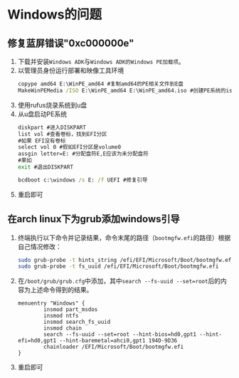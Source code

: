 # Windows的问题

## 修复蓝屏错误"0xc000000e"

1. 下载并安装`Windows ADK`与`Windows ADK的Windows PE加载项`。
2. 以管理员身份运行部署和映像工具环境
    ```cmd
    copype amd64 E:\WinPE_amd64 #复制amd64的PE相关文件到E盘
    MakeWinPEMedia /ISO E:\WinPE_amd64 E:\WinPE_amd64.iso #创建PE系统的iso文件
    ```
3. 使用rufus烧录系统到u盘
4. 从u盘启动PE系统
    ```cmd
    diskpart #进入DISKPART
    list vol #查看卷标，找到EFI分区
    #如果 EFI没有卷标
    select vol 0 #假如EFI分区是volume0
    assgin letter=E: #分配盘符E,E应该为未分配盘符
    #果如
    exit #退出DISKPART
    
    bcdboot c:\windows /s E: /f UEFI #修复引导
    ```
5. 重启即可

## 在arch linux下为grub添加windows引导

1. 终端执行以下命令并记录结果，命令末尾的路径（`bootmgfw.efi`的路径）根据自己情况修改：
    ```bash
    sudo grub-probe -t hints_string /efi/EFI/Microsoft/Boot/bootmgfw.efi
    sudo grub-probe -t fs_uuid /efi/EFI/Microsoft/Boot/bootmgfw.efi
    ```

2. 在`/boot/grub/grub.cfg`中添加，其中`search --fs-uuid --set=root`后的内容为上述命令得到的结果。
    ```
    menuentry "Windows" {
            insmod part_msdos
            insmod ntfs
            insmod search_fs_uuid
            insmod chain
            search --fs-uuid --set=root --hint-bios=hd0,gpt1 --hint-efi=hd0,gpt1 --hint-baremetal=ahci0,gpt1 194D-9D36
            chainloader /EFI/Microsoft/Boot/bootmgfw.efi
    }
    ```

3. 重启即可